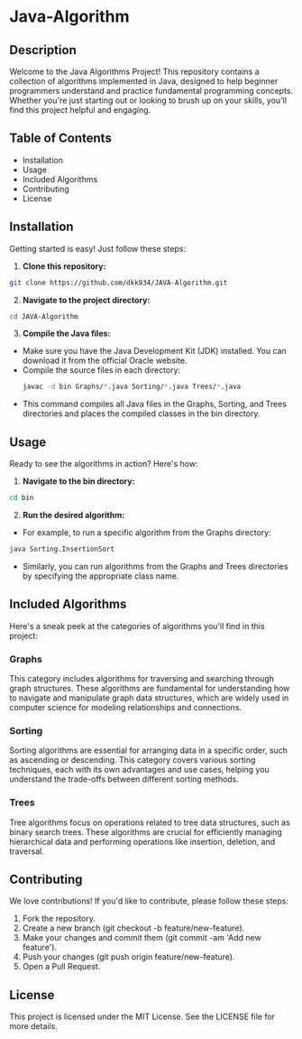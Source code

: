 # Java-Algorithm

## Description
Welcome to the Java Algorithms Project! This repository contains a collection of algorithms implemented in Java, designed to help beginner programmers understand and practice fundamental programming concepts. Whether you're just starting out or looking to brush up on your skills, you'll find this project helpful and engaging.

## Table of Contents
- Installation
- Usage
- Included Algorithms
- Contributing
- License

## Installation
Getting started is easy! Just follow these steps:

1. **Clone this repository:**
```bash
git clone https://github.com/dkk934/JAVA-Algorithm.git
```
2. **Navigate to the project directory:**
```bash
cd JAVA-Algorithm
```
3. **Compile the Java files:**
  - Make sure you have the Java Development Kit (JDK) installed. You can download it from the official Oracle website.
  - Compile the source files in each directory:
    ```bash
    javac -d bin Graphs/*.java Sorting/*.java Trees/*.java
    ```
  - This command compiles all Java files in the Graphs, Sorting, and Trees directories and places the compiled classes in the bin directory.

## Usage
Ready to see the algorithms in action? Here's how:
 
1. **Navigate to the bin directory:**
  ```bash
  cd bin
  ```
2. **Run the desired algorithm:**
  - For example, to run a specific algorithm from the Graphs directory:
  ```bash
  java Sorting.InsertionSort
  ```
  - Similarly, you can run algorithms from the Graphs and Trees directories by specifying the appropriate class name.
 
## Included Algorithms
Here's a sneak peek at the categories of algorithms you'll find in this project:

 ### Graphs
  This category includes algorithms for traversing and searching through graph structures. These algorithms are fundamental for understanding how to navigate and manipulate graph data       structures, which are widely used in computer science for modeling relationships and connections.

 ### Sorting
  Sorting algorithms are essential for arranging data in a specific order, such as ascending or descending. This category covers various sorting techniques, each with its own advantages     and use cases, helping you understand the trade-offs between different sorting methods.

 ### Trees
  Tree algorithms focus on operations related to tree data structures, such as binary search trees. These algorithms are crucial for efficiently managing hierarchical data and performing    operations like insertion, deletion, and traversal.
  
## Contributing
We love contributions! If you'd like to contribute, please follow these steps:

1. Fork the repository.
2. Create a new branch (git checkout -b feature/new-feature).
3. Make your changes and commit them (git commit -am 'Add new feature').
4. Push your changes (git push origin feature/new-feature).
5. Open a Pull Request.

## License
This project is licensed under the MIT License. See the LICENSE file for more details.
